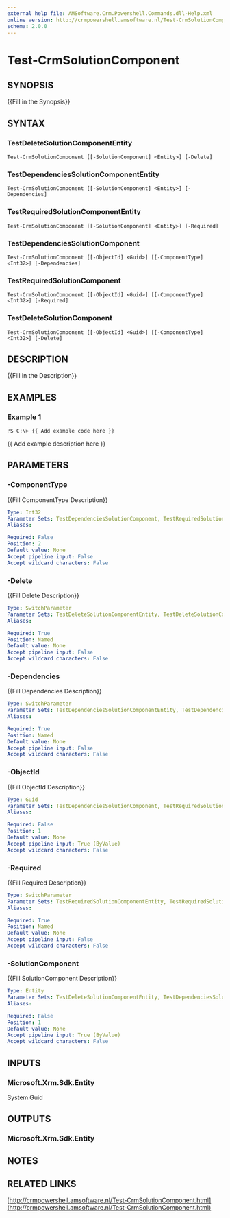 ```yaml
---
external help file: AMSoftware.Crm.Powershell.Commands.dll-Help.xml
online version: http://crmpowershell.amsoftware.nl/Test-CrmSolutionComponent.html
schema: 2.0.0
---
```


# Test-CrmSolutionComponent

## SYNOPSIS
{{Fill in the Synopsis}}

## SYNTAX

### TestDeleteSolutionComponentEntity
```
Test-CrmSolutionComponent [[-SolutionComponent] <Entity>] [-Delete]
```

### TestDependenciesSolutionComponentEntity
```
Test-CrmSolutionComponent [[-SolutionComponent] <Entity>] [-Dependencies]
```

### TestRequiredSolutionComponentEntity
```
Test-CrmSolutionComponent [[-SolutionComponent] <Entity>] [-Required]
```

### TestDependenciesSolutionComponent
```
Test-CrmSolutionComponent [[-ObjectId] <Guid>] [[-ComponentType] <Int32>] [-Dependencies]
```

### TestRequiredSolutionComponent
```
Test-CrmSolutionComponent [[-ObjectId] <Guid>] [[-ComponentType] <Int32>] [-Required]
```

### TestDeleteSolutionComponent
```
Test-CrmSolutionComponent [[-ObjectId] <Guid>] [[-ComponentType] <Int32>] [-Delete]
```

## DESCRIPTION
{{Fill in the Description}}

## EXAMPLES

### Example 1
```
PS C:\> {{ Add example code here }}
```

{{ Add example description here }}

## PARAMETERS

### -ComponentType
{{Fill ComponentType Description}}

```yaml
Type: Int32
Parameter Sets: TestDependenciesSolutionComponent, TestRequiredSolutionComponent, TestDeleteSolutionComponent
Aliases: 

Required: False
Position: 2
Default value: None
Accept pipeline input: False
Accept wildcard characters: False
```

### -Delete
{{Fill Delete Description}}

```yaml
Type: SwitchParameter
Parameter Sets: TestDeleteSolutionComponentEntity, TestDeleteSolutionComponent
Aliases: 

Required: True
Position: Named
Default value: None
Accept pipeline input: False
Accept wildcard characters: False
```

### -Dependencies
{{Fill Dependencies Description}}

```yaml
Type: SwitchParameter
Parameter Sets: TestDependenciesSolutionComponentEntity, TestDependenciesSolutionComponent
Aliases: 

Required: True
Position: Named
Default value: None
Accept pipeline input: False
Accept wildcard characters: False
```

### -ObjectId
{{Fill ObjectId Description}}

```yaml
Type: Guid
Parameter Sets: TestDependenciesSolutionComponent, TestRequiredSolutionComponent, TestDeleteSolutionComponent
Aliases: 

Required: False
Position: 1
Default value: None
Accept pipeline input: True (ByValue)
Accept wildcard characters: False
```

### -Required
{{Fill Required Description}}

```yaml
Type: SwitchParameter
Parameter Sets: TestRequiredSolutionComponentEntity, TestRequiredSolutionComponent
Aliases: 

Required: True
Position: Named
Default value: None
Accept pipeline input: False
Accept wildcard characters: False
```

### -SolutionComponent
{{Fill SolutionComponent Description}}

```yaml
Type: Entity
Parameter Sets: TestDeleteSolutionComponentEntity, TestDependenciesSolutionComponentEntity, TestRequiredSolutionComponentEntity
Aliases: 

Required: False
Position: 1
Default value: None
Accept pipeline input: True (ByValue)
Accept wildcard characters: False
```

## INPUTS

### Microsoft.Xrm.Sdk.Entity
System.Guid


## OUTPUTS

### Microsoft.Xrm.Sdk.Entity


## NOTES

## RELATED LINKS

[http://crmpowershell.amsoftware.nl/Test-CrmSolutionComponent.html](http://crmpowershell.amsoftware.nl/Test-CrmSolutionComponent.html)

